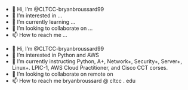 - 👋 Hi, I’m @CLTCC-bryanbroussard99
- 👀 I’m interested in ...
- 🌱 I’m currently learning ...
- 💞️ I’m looking to collaborate on ...
- 📫 How to reach me ...

<!---
CLTCC-bryanbroussard99/CLTCC-bryanbroussard99 is a ✨ special ✨ repository because its `README.md` (this file) appears on your GitHub profile.
You can click the Preview link to take a look at your changes.
--->
- 👋 Hi, I’m @CLTCC-bryanbroussard99
- 👀 I’m interested in Python and AWS
- 🌱 I’m currently instructing Python, A+, Network+, Security+, Server+, Linux+. LPIC-1, AWS Cloud Practitioner, and Cisco CCT corses.
- 💞️ I’m looking to collaborate on remote on
- 📫 How to reach me bryanbroussard @ cltcc . edu
